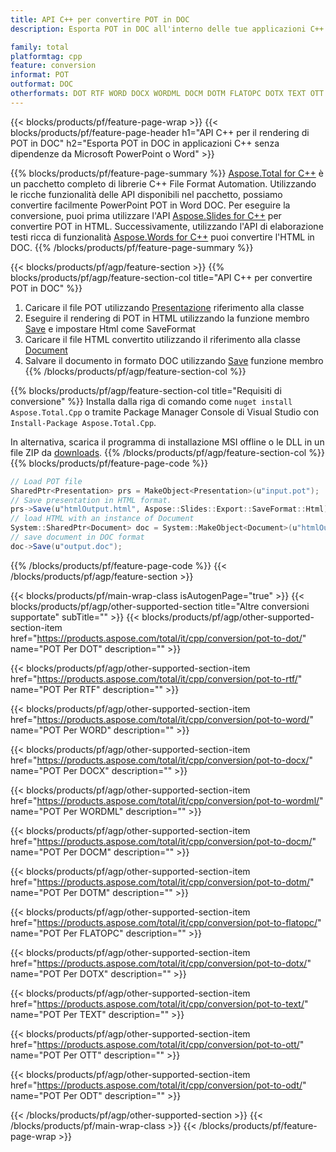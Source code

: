 ```yaml
---
title: API C++ per convertire POT in DOC
description: Esporta POT in DOC all'interno delle tue applicazioni C++

family: total
platformtag: cpp
feature: conversion
informat: POT
outformat: DOC
otherformats: DOT RTF WORD DOCX WORDML DOCM DOTM FLATOPC DOTX TEXT OTT ODT
---
```

{{< blocks/products/pf/feature-page-wrap >}}
{{< blocks/products/pf/feature-page-header h1="API C++ per il rendering di POT in DOC" h2="Esporta POT in DOC in applicazioni C++ senza dipendenze da Microsoft PowerPoint o Word" >}}

{{% blocks/products/pf/feature-page-summary %}}
[Aspose.Total for C++](https://products.aspose.com/total/cpp/) è un pacchetto completo di librerie C++ File Format Automation. Utilizzando le ricche funzionalità delle API disponibili nel pacchetto, possiamo convertire facilmente PowerPoint POT in Word DOC. Per eseguire la conversione, puoi prima utilizzare l'API [Aspose.Slides for C++](https://products.aspose.com/slides/cpp/) per convertire POT in HTML. Successivamente, utilizzando l'API di elaborazione testi ricca di funzionalità [Aspose.Words for C++](https://products.aspose.com/words/cpp/) puoi convertire l'HTML in DOC. 
{{% /blocks/products/pf/feature-page-summary  %}}

{{< blocks/products/pf/agp/feature-section >}}
{{% blocks/products/pf/agp/feature-section-col title="API C++ per convertire POT in DOC" %}}
1. Caricare il file POT utilizzando [Presentazione](https://reference.aspose.com/slides/cpp/class/aspose.slides.presentation) riferimento alla classe
2. Eseguire il rendering di POT in HTML utilizzando la funzione membro [Save](https://reference.aspose.com/slides/cpp/class/aspose.slides.presentation#afcd59ec697bf05c10f78c3869de2ec9e) e impostare Html come SaveFormat
3. Caricare il file HTML convertito utilizzando il riferimento alla classe [Document](https://reference.aspose.com/words/cpp/class/aspose.words.document)
4. Salvare il documento in formato DOC utilizzando [Save](https://reference.aspose.com/words/cpp/class/aspose.words.document#save_string) funzione membro
{{% /blocks/products/pf/agp/feature-section-col %}}

{{% blocks/products/pf/agp/feature-section-col title="Requisiti di conversione" %}}
Installa dalla riga di comando come ```nuget install Aspose.Total.Cpp``` o tramite Package Manager Console di Visual Studio con ```Install-Package Aspose.Total.Cpp```.

In alternativa, scarica il programma di installazione MSI offline o le DLL in un file ZIP da [downloads](https://downloads.aspose.com/total/cpp).
{{% /blocks/products/pf/agp/feature-section-col %}}
{{% blocks/products/pf/feature-page-code %}}

```cs
// Load POT file
SharedPtr<Presentation> prs = MakeObject<Presentation>(u"input.pot");
// Save presentation in HTML format.
prs->Save(u"htmlOutput.html", Aspose::Slides::Export::SaveFormat::Html);
// load HTML with an instance of Document
System::SharedPtr<Document> doc = System::MakeObject<Document>(u"htmlOutput.html");
// save document in DOC format
doc->Save(u"output.doc"); 
```


{{% /blocks/products/pf/feature-page-code %}}
{{< /blocks/products/pf/agp/feature-section >}}

{{< blocks/products/pf/main-wrap-class isAutogenPage="true" >}}
{{< blocks/products/pf/agp/other-supported-section title="Altre conversioni supportate" subTitle="" >}}
{{< blocks/products/pf/agp/other-supported-section-item href="https://products.aspose.com/total/it/cpp/conversion/pot-to-dot/" name="POT Per DOT" description="" >}}

{{< blocks/products/pf/agp/other-supported-section-item href="https://products.aspose.com/total/it/cpp/conversion/pot-to-rtf/" name="POT Per RTF" description="" >}}

{{< blocks/products/pf/agp/other-supported-section-item href="https://products.aspose.com/total/it/cpp/conversion/pot-to-word/" name="POT Per WORD" description="" >}}

{{< blocks/products/pf/agp/other-supported-section-item href="https://products.aspose.com/total/it/cpp/conversion/pot-to-docx/" name="POT Per DOCX" description="" >}}

{{< blocks/products/pf/agp/other-supported-section-item href="https://products.aspose.com/total/it/cpp/conversion/pot-to-wordml/" name="POT Per WORDML" description="" >}}

{{< blocks/products/pf/agp/other-supported-section-item href="https://products.aspose.com/total/it/cpp/conversion/pot-to-docm/" name="POT Per DOCM" description="" >}}

{{< blocks/products/pf/agp/other-supported-section-item href="https://products.aspose.com/total/it/cpp/conversion/pot-to-dotm/" name="POT Per DOTM" description="" >}}

{{< blocks/products/pf/agp/other-supported-section-item href="https://products.aspose.com/total/it/cpp/conversion/pot-to-flatopc/" name="POT Per FLATOPC" description="" >}}

{{< blocks/products/pf/agp/other-supported-section-item href="https://products.aspose.com/total/it/cpp/conversion/pot-to-dotx/" name="POT Per DOTX" description="" >}}

{{< blocks/products/pf/agp/other-supported-section-item href="https://products.aspose.com/total/it/cpp/conversion/pot-to-text/" name="POT Per TEXT" description="" >}}

{{< blocks/products/pf/agp/other-supported-section-item href="https://products.aspose.com/total/it/cpp/conversion/pot-to-ott/" name="POT Per OTT" description="" >}}

{{< blocks/products/pf/agp/other-supported-section-item href="https://products.aspose.com/total/it/cpp/conversion/pot-to-odt/" name="POT Per ODT" description="" >}}


{{< /blocks/products/pf/agp/other-supported-section >}}
{{< /blocks/products/pf/main-wrap-class >}}
{{< /blocks/products/pf/feature-page-wrap >}}